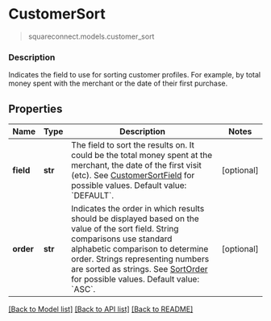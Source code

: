 # CustomerSort
> squareconnect.models.customer_sort

### Description

Indicates the field to use for sorting customer profiles. For example, by total money spent with the merchant or the date of their first purchase.

## Properties
Name | Type | Description | Notes
------------ | ------------- | ------------- | -------------
**field** | **str** | The field to sort the results on. It could be the total money spent at the merchant, the date of the first visit (etc). See [CustomerSortField](#type-customersortfield) for possible values. Default value: &#x60;DEFAULT&#x60;. | [optional] 
**order** | **str** | Indicates the order in which results should be displayed based on the value of the sort field. String comparisons use standard alphabetic comparison to determine order. Strings representing numbers are sorted as strings. See [SortOrder](#type-sortorder) for possible values. Default value: &#x60;ASC&#x60;. | [optional] 

[[Back to Model list]](../README.md#documentation-for-models) [[Back to API list]](../README.md#documentation-for-api-endpoints) [[Back to README]](../README.md)


